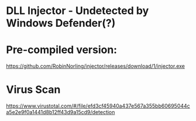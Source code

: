 # DLL Injector - Undetected by Windows Defender(?)

# Pre-compiled version:
https://github.com/RobinNorling/injector/releases/download/1/injector.exe

# Virus Scan

https://www.virustotal.com/#/file/efd3cf45940a437e567a355bb60695044ca5e2e9f0a1441d8b12ff43d9a15cd9/detection
